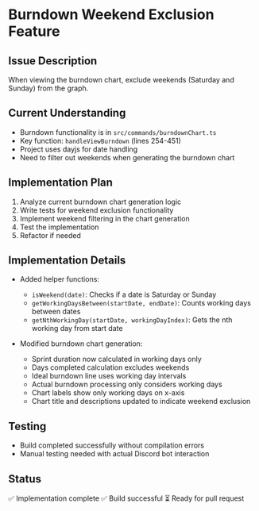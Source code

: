# Burndown Weekend Exclusion Feature

## Issue Description
When viewing the burndown chart, exclude weekends (Saturday and Sunday) from the graph.

## Current Understanding
- Burndown functionality is in `src/commands/burndownChart.ts`
- Key function: `handleViewBurndown` (lines 254-451)
- Project uses dayjs for date handling
- Need to filter out weekends when generating the burndown chart

## Implementation Plan
1. Analyze current burndown chart generation logic
2. Write tests for weekend exclusion functionality
3. Implement weekend filtering in the chart generation
4. Test the implementation
5. Refactor if needed

## Implementation Details
- Added helper functions:
  - `isWeekend(date)`: Checks if a date is Saturday or Sunday
  - `getWorkingDaysBetween(startDate, endDate)`: Counts working days between dates
  - `getNthWorkingDay(startDate, workingDayIndex)`: Gets the nth working day from start date

- Modified burndown chart generation:
  - Sprint duration now calculated in working days only
  - Days completed calculation excludes weekends
  - Ideal burndown line uses working day intervals
  - Actual burndown processing only considers working days
  - Chart labels show only working days on x-axis
  - Chart title and descriptions updated to indicate weekend exclusion

## Testing
- Build completed successfully without compilation errors
- Manual testing needed with actual Discord bot interaction

## Status
✅ Implementation complete
✅ Build successful
⏳ Ready for pull request
